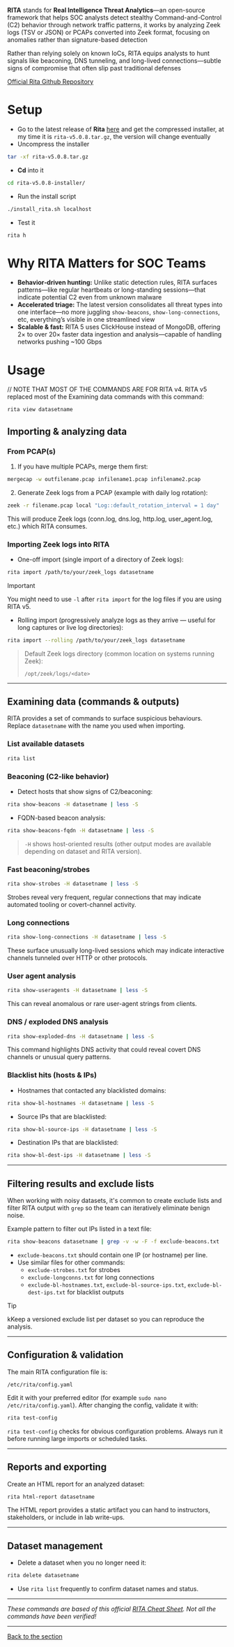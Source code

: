 **RITA** stands for **Real Intelligence Threat Analytics**—an open-source framework that helps SOC analysts detect stealthy Command-and-Control (C2) behavior through network traffic patterns, it works by analyzing Zeek logs (TSV or JSON) or PCAPs converted into Zeek format, focusing on anomalies rather than signature-based detection

Rather than relying solely on known IoCs, RITA equips analysts to hunt signals like beaconing, DNS tunneling, and long-lived connections—subtle signs of compromise that often slip past traditional defenses

[Official Rita Github Repository](https://github.com/activecm/rita)

# Setup
- Go to the latest release of **Rita** [here](https://github.com/activecm/rita/releases) and get the compressed installer, at my time it is ``rita-v5.0.8.tar.gz``, the version will change eventually
- Uncompress the installer
```bash
tar -xf rita-v5.0.8.tar.gz
```
- **Cd** into it
```bash
cd rita-v5.0.8-installer/
```
- Run the install script
```bash
./install_rita.sh localhost
```
- Test it
```bash
rita h
```

# Why RITA Matters for SOC Teams
- **Behavior‑driven hunting:** Unlike static detection rules, RITA surfaces patterns—like regular heartbeats or long-standing sessions—that indicate potential C2 even from unknown malware
- **Accelerated triage:** The latest version consolidates all threat types into one interface—no more juggling ``show-beacons``, ``show-long-connections``, etc, everything’s visible in one streamlined view
- **Scalable & fast:** RITA 5 uses ClickHouse instead of MongoDB, offering 2× to over 20× faster data ingestion and analysis—capable of handling networks pushing ~100 Gbps

# Usage



// NOTE THAT MOST OF THE COMMANDS ARE FOR RITA v4. RITA v5 replaced most of the Examining data commands with this command:

```bash
rita view datasetname
```


## Importing & analyzing data

### From PCAP(s)

1. If you have multiple PCAPs, merge them first:

```bash
mergecap -w outfilename.pcap infilename1.pcap infilename2.pcap
```

2. Generate Zeek logs from a PCAP (example with daily log rotation):

```bash
zeek -r filename.pcap local "Log::default_rotation_interval = 1 day"
```

This will produce Zeek logs (conn.log, dns.log, http.log, user\_agent.log, etc.) which RITA consumes.

### Importing Zeek logs into RITA

- One-off import (single import of a directory of Zeek logs):

```bash
rita import /path/to/your/zeek_logs datasetname
```
> [!IMPORTANT]
>
> You might need to use `-l` after `rita import` for the log files if you are using RITA v5.

- Rolling import (progressively analyze logs as they arrive — useful for long captures or live log directories):

```bash
rita import --rolling /path/to/your/zeek_logs datasetname
```

> Default Zeek logs directory (common location on systems running Zeek):
>
> `/opt/zeek/logs/<date>`

---

## Examining data (commands & outputs)

RITA provides a set of commands to surface suspicious behaviours. Replace `datasetname` with the name you used when importing.

### List available datasets

```bash
rita list
```

### Beaconing (C2-like behavior)

- Detect hosts that show signs of C2/beaconing:

```bash
rita show-beacons -H datasetname | less -S
```

- FQDN-based beacon analysis:

```bash
rita show-beacons-fqdn -H datasetname | less -S
```

> `-H` shows host-oriented results (other output modes are available depending on dataset and RITA version).

### Fast beaconing/strobes

```bash
rita show-strobes -H datasetname | less -S
```

Strobes reveal very frequent, regular connections that may indicate automated tooling or covert-channel activity.

### Long connections

```bash
rita show-long-connections -H datasetname | less -S
```

These surface unusually long-lived sessions which may indicate interactive channels tunneled over HTTP or other protocols.

### User agent analysis

```bash
rita show-useragents -H datasetname | less -S
```

This can reveal anomalous or rare user-agent strings from clients.

### DNS / exploded DNS analysis

```bash
rita show-exploded-dns -H datasetname | less -S
```

This command highlights DNS activity that could reveal covert DNS channels or unusual query patterns.

### Blacklist hits (hosts & IPs)

- Hostnames that contacted any blacklisted domains:

```bash
rita show-bl-hostnames -H datasetname | less -S
```

- Source IPs that are blacklisted:

```bash
rita show-bl-source-ips -H datasetname | less -S
```

- Destination IPs that are blacklisted:

```bash
rita show-bl-dest-ips -H datasetname | less -S
```

---

## Filtering results and exclude lists

When working with noisy datasets, it's common to create exclude lists and filter RITA output with `grep` so the team can iteratively eliminate benign noise.

Example pattern to filter out IPs listed in a text file:

```bash
rita show-beacons datasetname | grep -v -w -F -f exclude-beacons.txt
```

- `exclude-beacons.txt` should contain one IP (or hostname) per line.
- Use similar files for other commands:
  - `exclude-strobes.txt` for strobes
  - `exclude-longconns.txt` for long connections
  - `exclude-bl-hostnames.txt`, `exclude-bl-source-ips.txt`, `exclude-bl-dest-ips.txt` for blacklist outputs

>[!TIP]
>
>kKeep a versioned exclude list per dataset so you can reproduce the analysis.

---

## Configuration & validation

The main RITA configuration file is:

```
/etc/rita/config.yaml
```

Edit it with your preferred editor (for example `sudo nano /etc/rita/config.yaml`). After changing the config, validate it with:

```bash
rita test-config
```

`rita test-config` checks for obvious configuration problems. Always run it before running large imports or scheduled tasks.

---

## Reports and exporting

Create an HTML report for an analyzed dataset:

```bash
rita html-report datasetname
```

The HTML report provides a static artifact you can hand to instructors, stakeholders, or include in lab write-ups.

---

## Dataset management

- Delete a dataset when you no longer need it:

```bash
rita delete datasetname
```

- Use `rita list` frequently to confirm dataset names and status.

---



*These commands are based of this official [RITA Cheat Sheet](https://www.activecountermeasures.com/wp-content/uploads/2021/06/RITA-Cheat-Sheet.pdf). Not all the commands have been verified!*



---
[Back to the section](/courseFiles/Section_05-networkingAndTelemetry/networkingAndTelemetry.md)
